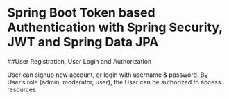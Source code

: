 # Spring Boot Token based Authentication with Spring Security, JWT and Spring Data JPA

##User Registration, User Login and Authorization 

User can signup new account, or login with username & password.
By User’s role (admin, moderator, user), the User can be authorized to access resources



